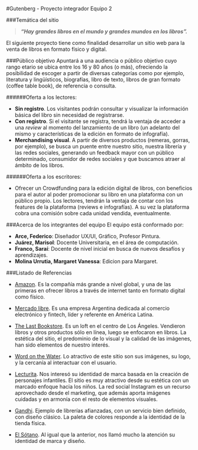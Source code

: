 #Gutenberg - Proyecto integrador Equipo 2 

###Temática del sitio
> **_“Hay grandes libros en el mundo y grandes mundos en los libros”._**

El siguiente proyecto tiene como finalidad desarrollar un sitio web para la venta de libros en formato físico y digital.


###Público objetivo
Apuntará a una audiencia o público objetivo cuyo rango etario se ubica entre los 16 y 80 años (o más), ofreciendo la posibilidad de escoger a partir de diversas categorías como por ejemplo, literatura y lingüísticos, biografías, libro de texto, libros de gran formato (coffee table book), de referencia o consulta.


######Oferta a los lectores:
- **Sin registro**. Los visitantes podrán consultar y visualizar la información básica del libro sin necesidad de registrarse.
- **Con registro**. Si el visitante se registra, tendrá la ventaja de acceder a una _review_ al momento del lanzamiento de un libro (un adelanto del mismo y características de la edición en formato de infografía).
- **Merchandising visual**.   A partir de diversos productos (remeras, gorras, por ejemplo), se busca un puente entre nuestro sitio, nuestra librería y las redes sociales, generando un feedback mayor con un público determinado, consumidor de redes sociales y que buscamos atraer al ámbito de los libros.

######Oferta a los escritores:
- Ofrecer un Crowdfunding para la edición digital de libros, con beneficios para el autor al poder promocionar su libro en una plataforma con un público propio. Los lectores, tendrán  la ventaja de contar con los features de la plataforma (reviews e infografías). A su vez la plataforma cobra una comisión sobre cada unidad vendida, eventualmente.


###Acerca de los integrantes del equipo
El equipo está conformado por:
- **Arce, Federico**: Diseñador UX/UI, Gráfico, Profesor Pintura.
- **Juárez, Marisol**: Docente Universitaria, en el área de computación.
- **Franco, Saraí**: Docente de nivel inicial en busca de nuevos desafíos y aprendizajes.
- **Molina Urrutia, Margaret Vanessa**: Edicion para Margaret.

###Listado de Referencias

* [Amazon](https://www.amazon.com/-/es/ "¡Visita Amazon!"). Es la compañía más grande a nivel global, y una de las primeras en ofrecer libros a través de internet tanto en formato digital como físico.

* [Mercado libre](https://www.mercadolibre.com.ar/ "¡Visita Mercado libre!"). Es una empresa Argentina dedicada al comercio electrónico y fintech, líder y referente en América Latina. 

* [The Last Bookstore](https://www.lastbookstorela.com/soop-books "¡Visita The Last Bookstore!"). Es un loft en el centro de Los Ángeles. Vendieron libros y otros productos sólo en línea, luego se enfocaron en libros. La estética del sitio, el predominio de lo visual y la calidad de las imágenes, han sido elementos de nuestro interés. 

* [Word on the Water](https://www.wordonthewater.co.uk/ "¡Visita Word on the Water!"). Lo atractivo de este sitio son sus imágenes, su logo, y la cercanía al  interactuar con el usuario. 

* [Lecturita](https://lecturita.com.ar/ "¡Visita Lecturita!"). Nos interesó su identidad de marca basada en la creación de personajes infantiles. El sitio es muy atractivo desde su estética con un marcado enfoque hacia los niños. 
La red social Instagram es un recurso aprovechado desde el marketing, que además aporta  imágenes cuidadas y en armonía con el resto de elementos visuales. 

* [Gandhi](https://www.gandhi.com.mx/ "¡Visita Gandhi!"). Ejemplo de librerías afianzadas, con un servicio bien definido, con diseño clásico. La paleta de colores responde a la identidad de la tienda física. 

* [El Sótano](https://www.elsotano.com/ "¡Visita El Sótano!"). Al igual que la anterior, nos llamó mucho la atención su identidad de marca y diseño.

